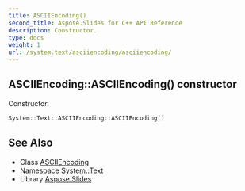 ```yaml
---
title: ASCIIEncoding()
second_title: Aspose.Slides for C++ API Reference
description: Constructor.
type: docs
weight: 1
url: /system.text/asciiencoding/asciiencoding/
---
```

## ASCIIEncoding::ASCIIEncoding() constructor


Constructor.

```cpp
System::Text::ASCIIEncoding::ASCIIEncoding()
```

## See Also

* Class [ASCIIEncoding](../)
* Namespace [System::Text](../../)
* Library [Aspose.Slides](../../../)
